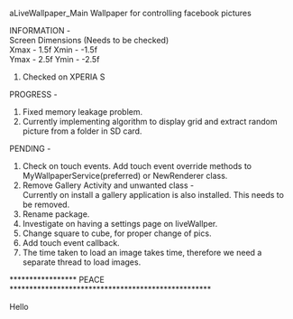 aLiveWallpaper_Main
Wallpaper for controlling facebook pictures

INFORMATION - <BR>
Screen Dimensions (Needs to be checked) <BR>
Xmax - 1.5f Xmin - -1.5f <BR>
Ymax - 2.5f Ymin - -2.5f <BR>
1. Checked on XPERIA S

PROGRESS - <BR>
1. Fixed memory leakage problem. <BR>
2. Currently implementing algorithm to display grid and extract random picture from a folder in SD card.<BR>

PENDING - <BR>
1. Check on touch events. Add touch event override methods to MyWallpaperService(preferred) or NewRenderer class. <BR>
2. Remove Gallery Activity and unwanted class -<BR>
Currently on install a gallery application is also installed. This needs to be removed.<BR>
3. Rename package.<BR>
4. Investigate on having a settings page on liveWallper.<BR>
5. Change square to cube, for proper change of pics.<BR>
6. Add touch event callback.<BR>
7. The time taken to load an image takes time, therefore we need a separate thread to load images.<BR>

***************** PEACE ***************************************************


Hello

